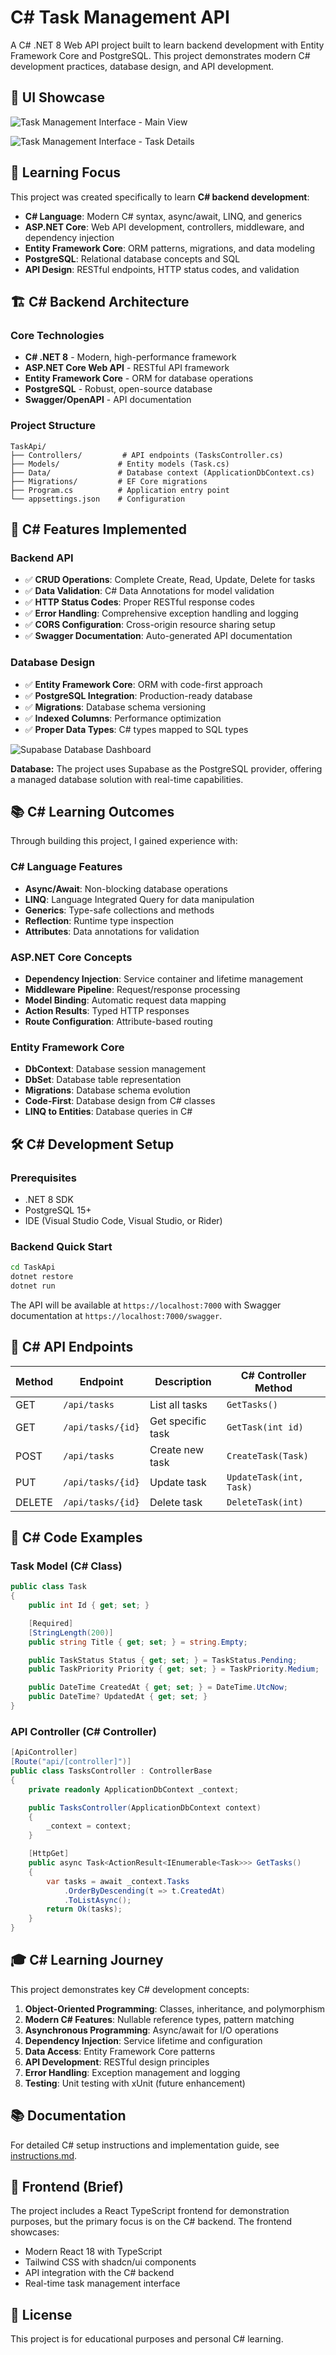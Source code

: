 # C# Task Management API

A C# .NET 8 Web API project built to learn backend development with Entity Framework Core and PostgreSQL. This project demonstrates modern C# development practices, database design, and API development.

## 🎨 UI Showcase

![Task Management Interface - Main View](./images/taskapi-fe-1.png "Modern task management interface built with React and TypeScript")

![Task Management Interface - Task Details](./images/taskapi-fe-2.png "Detailed task view with form validation and real-time updates")

## 🎯 Learning Focus

This project was created specifically to learn **C# backend development**:

- **C# Language**: Modern C# syntax, async/await, LINQ, and generics
- **ASP.NET Core**: Web API development, controllers, middleware, and dependency injection
- **Entity Framework Core**: ORM patterns, migrations, and data modeling
- **PostgreSQL**: Relational database concepts and SQL
- **API Design**: RESTful endpoints, HTTP status codes, and validation

## 🏗️ C# Backend Architecture

### Core Technologies

- **C# .NET 8** - Modern, high-performance framework
- **ASP.NET Core Web API** - RESTful API framework
- **Entity Framework Core** - ORM for database operations
- **PostgreSQL** - Robust, open-source database
- **Swagger/OpenAPI** - API documentation

### Project Structure

```
TaskApi/
├── Controllers/         # API endpoints (TasksController.cs)
├── Models/             # Entity models (Task.cs)
├── Data/               # Database context (ApplicationDbContext.cs)
├── Migrations/         # EF Core migrations
├── Program.cs          # Application entry point
└── appsettings.json    # Configuration
```

## 🚀 C# Features Implemented

### Backend API

- ✅ **CRUD Operations**: Complete Create, Read, Update, Delete for tasks
- ✅ **Data Validation**: C# Data Annotations for model validation
- ✅ **HTTP Status Codes**: Proper RESTful response codes
- ✅ **Error Handling**: Comprehensive exception handling and logging
- ✅ **CORS Configuration**: Cross-origin resource sharing setup
- ✅ **Swagger Documentation**: Auto-generated API documentation

### Database Design

- ✅ **Entity Framework Core**: ORM with code-first approach
- ✅ **PostgreSQL Integration**: Production-ready database
- ✅ **Migrations**: Database schema versioning
- ✅ **Indexed Columns**: Performance optimization
- ✅ **Proper Data Types**: C# types mapped to SQL types

![Supabase Database Dashboard](./images/taskapi-supabase.png "Supabase PostgreSQL database management interface")

**Database:** The project uses Supabase as the PostgreSQL provider, offering a managed database solution with real-time capabilities.

## 📚 C# Learning Outcomes

Through building this project, I gained experience with:

### C# Language Features

- **Async/Await**: Non-blocking database operations
- **LINQ**: Language Integrated Query for data manipulation
- **Generics**: Type-safe collections and methods
- **Reflection**: Runtime type inspection
- **Attributes**: Data annotations for validation

### ASP.NET Core Concepts

- **Dependency Injection**: Service container and lifetime management
- **Middleware Pipeline**: Request/response processing
- **Model Binding**: Automatic request data mapping
- **Action Results**: Typed HTTP responses
- **Route Configuration**: Attribute-based routing

### Entity Framework Core

- **DbContext**: Database session management
- **DbSet**: Database table representation
- **Migrations**: Database schema evolution
- **Code-First**: Database design from C# classes
- **LINQ to Entities**: Database queries in C#

## 🛠️ C# Development Setup

### Prerequisites

- .NET 8 SDK
- PostgreSQL 15+
- IDE (Visual Studio Code, Visual Studio, or Rider)

### Backend Quick Start

```bash
cd TaskApi
dotnet restore
dotnet run
```

The API will be available at `https://localhost:7000` with Swagger documentation at `https://localhost:7000/swagger`.

## 🔗 C# API Endpoints

| Method | Endpoint          | Description       | C# Controller Method    |
| ------ | ----------------- | ----------------- | ----------------------- |
| GET    | `/api/tasks`      | List all tasks    | `GetTasks()`            |
| GET    | `/api/tasks/{id}` | Get specific task | `GetTask(int id)`       |
| POST   | `/api/tasks`      | Create new task   | `CreateTask(Task)`      |
| PUT    | `/api/tasks/{id}` | Update task       | `UpdateTask(int, Task)` |
| DELETE | `/api/tasks/{id}` | Delete task       | `DeleteTask(int)`       |

## 📖 C# Code Examples

### Task Model (C# Class)

```csharp
public class Task
{
    public int Id { get; set; }

    [Required]
    [StringLength(200)]
    public string Title { get; set; } = string.Empty;

    public TaskStatus Status { get; set; } = TaskStatus.Pending;
    public TaskPriority Priority { get; set; } = TaskPriority.Medium;

    public DateTime CreatedAt { get; set; } = DateTime.UtcNow;
    public DateTime? UpdatedAt { get; set; }
}
```

### API Controller (C# Controller)

```csharp
[ApiController]
[Route("api/[controller]")]
public class TasksController : ControllerBase
{
    private readonly ApplicationDbContext _context;

    public TasksController(ApplicationDbContext context)
    {
        _context = context;
    }

    [HttpGet]
    public async Task<ActionResult<IEnumerable<Task>>> GetTasks()
    {
        var tasks = await _context.Tasks
            .OrderByDescending(t => t.CreatedAt)
            .ToListAsync();
        return Ok(tasks);
    }
}
```

## 🎓 C# Learning Journey

This project demonstrates key C# development concepts:

1. **Object-Oriented Programming**: Classes, inheritance, and polymorphism
2. **Modern C# Features**: Nullable reference types, pattern matching
3. **Asynchronous Programming**: Async/await for I/O operations
4. **Dependency Injection**: Service lifetime and configuration
5. **Data Access**: Entity Framework Core patterns
6. **API Development**: RESTful design principles
7. **Error Handling**: Exception management and logging
8. **Testing**: Unit testing with xUnit (future enhancement)

## 📚 Documentation

For detailed C# setup instructions and implementation guide, see [instructions.md](./instructions.md).

## 🎨 Frontend (Brief)

The project includes a React TypeScript frontend for demonstration purposes, but the primary focus is on the C# backend. The frontend showcases:

- Modern React 18 with TypeScript
- Tailwind CSS with shadcn/ui components
- API integration with the C# backend
- Real-time task management interface

## 📝 License

This project is for educational purposes and personal C# learning.
